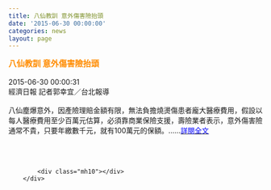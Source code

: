 ```yaml
---
title: 八仙教訓 意外傷害險抬頭
date: '2015-06-30 00:00:00'
categories: news
layout: page
---
```


<div class="text">
			<div>
	<div>
		<span style="color:#ff8c00;"><span style="font-size:16px;"><strong>八仙教訓 意外傷害險抬頭</strong></span></span></div>
	<div>
		&nbsp;</div>
	<div>
		2015-06-30 00:00:31&nbsp;</div>
	<div>
		經濟日報 記者郭幸宜／台北報導&nbsp;</div>
	<div>
		&nbsp;</div>
	<div>
		八仙塵爆意外，因產險理賠金額有限，無法負擔燒燙傷患者龐大醫療費用，假設以每人醫療費用至少百萬元估算，必須靠商業保險支援，壽險業者表示，意外傷害險通常不貴，只要年繳數千元，就有100萬元的保額。......<a href="http://money.udn.com/money/story/5617/1024267-%E5%85%AB%E4%BB%99%E6%95%99%E8%A8%93-%E6%84%8F%E5%A4%96%E5%82%B7%E5%AE%B3%E9%9A%AA%E6%8A%AC%E9%A0%AD"><span style="color:#0000ff;">詳閱全文</span></a></div>
	<div>
		&nbsp;</div>
	<div>
		&nbsp;</div>
</div>
<div>
	&nbsp;</div>

			<div class="mh10"></div>
		</div>